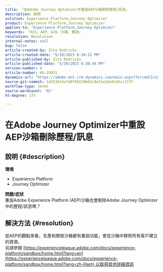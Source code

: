 ```yaml
---
title: 「在Adobe Journey Optimizer中重設AEP沙箱刪除歷程/訊息」
description: 說明
solution: Experience Platform,Journey Optimizer
product: Experience Platform,Journey Optimizer
applies-to: "Experience Platform,Journey Optimizer"
keywords: 「KCS、AEP、AJO、沙箱、重設」
resolution: Resolution
internal-notes: null
bug: false
article-created-by: Zita Rodricks
article-created-date: "5/30/2023 6:30:12 PM"
article-published-by: Zita Rodricks
article-published-date: "5/30/2023 6:30:44 PM"
version-number: 4
article-number: KA-19931
dynamics-url: "https://adobe-ent.crm.dynamics.com/main.aspx?forceUCI=1&pagetype=entityrecord&etn=knowledgearticle&id=297e2603-18ff-ed11-8f6e-6045bd006b25"
source-git-commit: 1d253653efd0f89229b02c8e32e2de8146cc1f37
workflow-type: tm+mt
source-wordcount: '92'
ht-degree: 17%

---
```


# 在Adobe Journey Optimizer中重設AEP沙箱刪除歷程/訊息

## 說明 {#description}

<b>環境</b>
- Experience Platform
- Journey Optimizer

<b>問題/症狀</b><br>重設Adobe Experience Platform (AEP)沙箱也會刪除Adobe Journey Optimizer中的歷程/訊息嗎？

## 解決方法 {#resolution}

從AEP的觀點來看，生產和開發沙箱都有重設功能，會從沙箱中移除所有客戶建立的資源。<br>
另請參閱 [https://experienceleague.adobe.com/docs/experience-platform/sandbox/home.html?lang=en](https://experienceleague.adobe.com/docs/experience-platform/sandbox/home.html?lang=zh-Hant) 以取得其他詳細資訊
